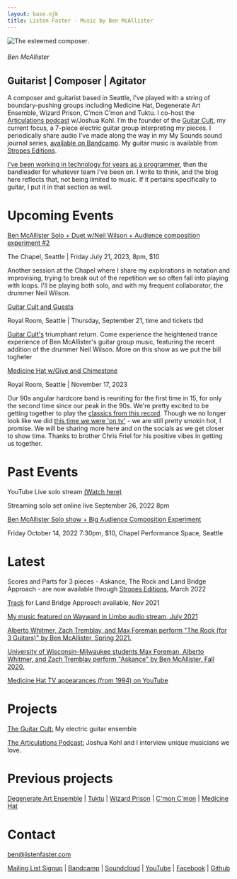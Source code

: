 ```yaml
---
layout: base.njk
title: Listen Faster - Music by Ben McAllister
---
```



<div id="home-header">

![The esteemed composer](/main/img/Ben_on_Orcas.jpg).

###### Ben McAllister

## Guitarist | Composer | Agitator

</div>

<div id="home-body">

A composer and guitarist based in Seattle, I've played with a string of boundary-pushing groups 
including Medicine Hat, Degenerate Art Ensemble, Wizard Prison, C’mon C’mon and Tuktu. 
I co-host the [Articulations podcast](https://www.articulationspodcast.com/) w/Joshua Kohl. I’m the founder of the [Guitar Cult](http://theguitarcult.com/), my current focus, a 7-piece electric guitar group interpreting my pieces. I periodically share audio I've made along the way in my My Sounds sound journal series, [available on Bandcamp](https://listenfastermusic.bandcamp.com/).  My guitar music is available from [Stropes Editions](https://www.stropes.com/ben-mcallister/).

[I've been working in technology for years as a programmer](https://www.linkedin.com/in/listenfaster/), then the bandleader for whatever team I've been on.  I write to think, and the blog here reflects that, not being limited to music. If it pertains specifically to guitar, I put it in that section as well. 

# Upcoming Events

[Ben McAllister Solo + Duet w/Neil Wilson + Audience composition experiment #2]()

The Chapel, Seattle | Friday July 21, 2023, 8pm, $10

Another session at the Chapel where I share my explorations in notation and improvising, trying to break out of the repetition we so often fall into playing with loops.  I'll be playing both solo, and with my frequent collaborator, the drummer Neil Wilson.  

[Guitar Cult and Guests]()

Royal Room, Seattle | Thursday, September 21, time and tickets tbd

[Guitar Cult's](https://theguitarcult.com) triumphant return. Come experience the heightened trance experience of Ben McAllister's guitar group music, featuring the recent addition of the drummer Neil Wilson. More on this show as we put the bill togheter

[Medicine Hat w/Give and Chimestone]() 

Royal Room, Seattle | November 17, 2023 

Our 90s angular hardcore band is reuniting for the first time in 15, for only the second time since our peak in the 90s. We're pretty excited to be getting together to play the [classics from this record](https://listenfastermusic.bandcamp.com/album/medicine-hat). Though we no longer look like we did [this time we were 'on tv'](https://www.youtube.com/watch?v=ZHGJb1pCbWk) - we are still pretty smokin hot, I promise. We will be sharing more here and on the socials as we get closer to show time. Thanks to brother Chris Friel for his positive vibes in getting us together. 

# Past Events

YouTube Live solo stream [(Watch here)](https://www.youtube.com/watch?v=GAL8k0cSFJ8)

Streaming solo set online live September 26, 2022 8pm

[Ben McAllister Solo show + Big Audience Composition Experiment](https://www.waywardmusic.org/?p=7086)

Friday October 14, 2022 7:30pm, $10, Chapel Performance Space, Seattle



# Latest

Scores and Parts for 3 pieces - Askance, The Rock and Land Bridge Approach - are now available through [Stropes Editions](https://www.stropes.com/ben-mcallister/), March 2022

[Track](https://listenfastermusic.bandcamp.com/track/land-bridge-approach-for-3-guitars) for Land Bridge Approach available, Nov 2021

[My music featured on Wayward in Limbo audio stream, July 2021](https://www.listenfaster.com/main/wayward-in-limbo-series-july-2021-liner-notes/)

[Alberto Whitmer, Zach Tremblay, and Max Foreman perform "The Rock (for 3 Guitars)" by Ben McAllister, Spring 2021.](https://www.youtube.com/watch?v=2M7vOIHOeeU)

[University of Wisconsin-Milwaukee students Max Foreman, Alberto Whitmer, and Zach Tremblay perform "Askance" by Ben McAllister, Fall 2020.](https://www.youtube.com/watch?v=hmvI6H64SPI)

[Medicine Hat TV appearances (from 1994)  on YouTube](https://www.youtube.com/playlist?list=PL8HqEsHojIXPM3Nn-1xxiXzWyiu_Mn-T6)

# Projects

[The Guitar Cult:](https://www.theguitarcult.com/) My electric guitar ensemble

[The Articulations Podcast:](https://www.articulationspodcast.com/) Joshua Kohl and I interview unique musicians we love.

# Previous projects

[Degenerate Art Ensemble](https://www.degenerateartensemble.com/) | [Tuktu](https://listenfastermusic.bandcamp.com/album/qayaq-1) | [Wizard Prison](https://wizardprison.bandcamp.com/) | [C'mon C'mon](https://cmoncmon.bandcamp.com/) | [Medicine Hat](https://listenfastermusic.bandcamp.com/album/medicine-hat)

# Contact

ben@listenfaster.com

[Mailing List Signup](http://eepurl.com/bbcGMr) | [Bandcamp](https://listenfastermusic.bandcamp.com/) | [Soundcloud](https://soundcloud.com/listenfaster/) | [YouTube](https://www.youtube.com/channel/UCWBSD3mHhaImuKrzbQ0zHQA) | [Facebook](https://www.facebook.com/ben.mcallister) | [Github](https://github.com/benmca/)

</div>



